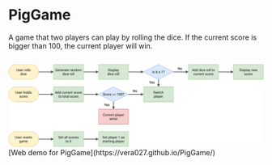 # PigGame
A game that two players can play by rolling the dice. If the current score is bigger than 100, the current player will win.
<pre>
</pre>
<img src="pig-game-flowchart.png">
[Web demo for PigGame](https://vera027.github.io/PigGame/)
